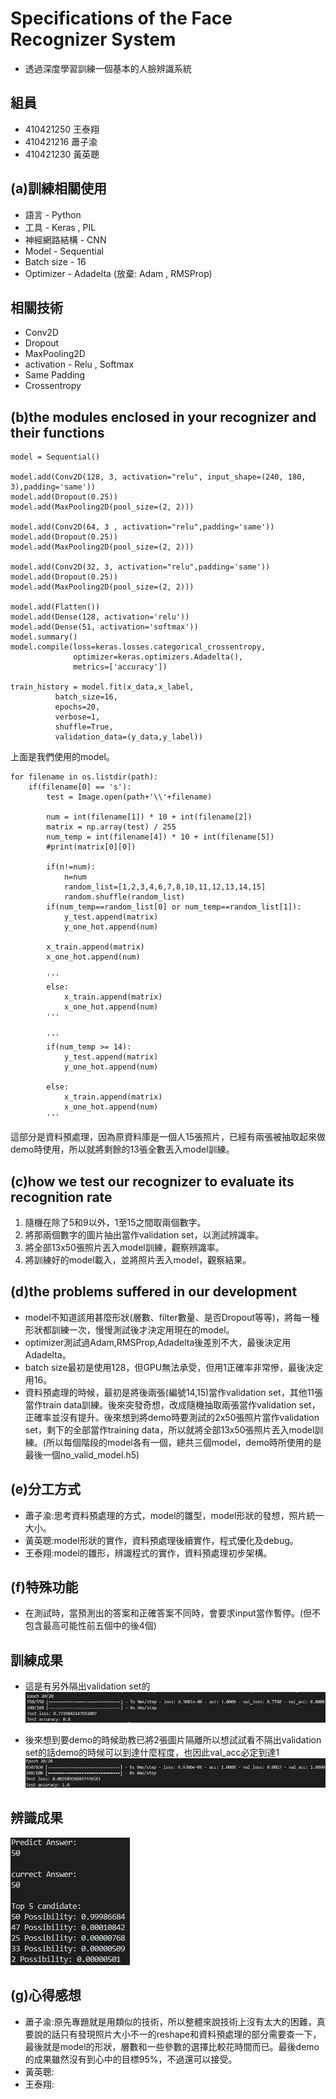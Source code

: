 # Specifications of the Face Recognizer System
* 透過深度學習訓練一個基本的人臉辨識系統 

## 組員
* 410421250 王泰翔
* 410421216 蕭子渝
* 410421230 黃英聰

## (a)訓練相關使用
* 語言 - Python
* 工具 - Keras , PIL
* 神經網路結構 - CNN 
* Model - Sequential
* Batch size - 16
* Optimizer - Adadelta (放棄: Adam , RMSProp)


## 相關技術
* Conv2D
* Dropout
* MaxPooling2D
* activation - Relu , Softmax
* Same Padding
* Crossentropy

## (b)the modules enclosed in your recognizer and their functions
```
model = Sequential()

model.add(Conv2D(128, 3, activation="relu", input_shape=(240, 180, 3),padding='same'))
model.add(Dropout(0.25))
model.add(MaxPooling2D(pool_size=(2, 2)))

model.add(Conv2D(64, 3 , activation="relu",padding='same'))
model.add(Dropout(0.25))
model.add(MaxPooling2D(pool_size=(2, 2)))

model.add(Conv2D(32, 3, activation="relu",padding='same'))
model.add(Dropout(0.25))
model.add(MaxPooling2D(pool_size=(2, 2)))

model.add(Flatten())
model.add(Dense(128, activation='relu'))
model.add(Dense(51, activation='softmax'))
model.summary()
model.compile(loss=keras.losses.categorical_crossentropy,
              optimizer=keras.optimizers.Adadelta(),
              metrics=['accuracy'])

train_history = model.fit(x_data,x_label,
          batch_size=16,
          epochs=20,
          verbose=1,
          shuffle=True,
          validation_data=(y_data,y_label))
```
上面是我們使用的model。  
```
for filename in os.listdir(path):
    if(filename[0] == 's'):
        test = Image.open(path+'\\'+filename)
        
        num = int(filename[1]) * 10 + int(filename[2]) 
        matrix = np.array(test) / 255
        num_temp = int(filename[4]) * 10 + int(filename[5]) 
        #print(matrix[0][0])
        
        if(n!=num):
            n=num
            random_list=[1,2,3,4,6,7,8,10,11,12,13,14,15]
            random.shuffle(random_list)
        if(num_temp==random_list[0] or num_temp==random_list[1]):
            y_test.append(matrix)
            y_one_hot.append(num)
            
        x_train.append(matrix)
        x_one_hot.append(num)
            
        '''
        else:
            x_train.append(matrix)
            x_one_hot.append(num)
        '''
            
        '''
        if(num_temp >= 14):
            y_test.append(matrix)
            y_one_hot.append(num)
           
        else:
            x_train.append(matrix)
            x_one_hot.append(num)
        '''
```
這部分是資料預處理，因為原資料庫是一個人15張照片，已經有兩張被抽取起來做demo時使用，所以就將剩餘的13張全數丟入model訓練。

## (c)how we test our recognizer to evaluate its recognition rate

1. 隨機在除了5和9以外，1至15之間取兩個數字。
2. 將那兩個數字的圖片抽出當作validation set，以測試辨識率。
3. 將全部13x50張照片丟入model訓練，觀察辨識率。
4. 將訓練好的model載入，並將照片丟入model，觀察結果。

## (d)the problems suffered in our development
* model不知道該用甚麼形狀(層數、filter數量、是否Dropout等等)，將每一種形狀都訓練一次，慢慢測試後才決定用現在的model。
* optimizer測試過Adam,RMSProp,Adadelta後差別不大，最後決定用Adadelta。
* batch size最初是使用128，但GPU無法承受，但用1正確率非常慘，最後決定用16。
* 資料預處理的時候，最初是將後兩張(編號14,15)當作validation set，其他11張當作train data訓練。後來突發奇想，改成隨機抽取兩張當作validation set，正確率並沒有提升。後來想到將demo時要測試的2x50張照片當作validation set，剩下的全部當作training data，所以就將全部13x50張照片丟入model訓練。(所以每個階段的model各有一個，總共三個model，demo時所使用的是最後一個no_valid_model.h5)

## (e)分工方式

* 蕭子渝:思考資料預處理的方式，model的雛型，model形狀的發想，照片統一大小。
* 黃英聰:model形狀的實作，資料預處理後續實作，程式優化及debug。
* 王泰翔:model的雛形，辨識程式的實作，資料預處理初步架構。

## (f)特殊功能

* 在測試時，當預測出的答案和正確答案不同時，會要求input當作暫停。(但不包含最高可能性前五個中的後4個)

## 訓練成果
* 這是有另外隔出validation set的
![image](https://github.com/410421250/Face_recignition/blob/master/Performance%20Image/with_valid.jpg)

* 後來想到要demo的時候助教已將2張圖片隔離所以想試試看不隔出validation set的話demo的時候可以到達什麼程度，也因此val_acc必定到達1
![image](https://github.com/410421250/Face_recignition/blob/master/Performance%20Image/no_valid.jpg)

## 辨識成果
![image](https://github.com/410421250/Face_recignition/blob/master/Performance%20Image/perform.jpg)

## (g)心得感想
* 蕭子渝:原先專題就是用類似的技術，所以整體來說技術上沒有太大的困難，真要說的話只有發現照片大小不一的reshape和資料預處理的部分需要查一下，最後就是model的形狀，層數和一些參數的選擇比較花時間而已。最後demo的成果雖然沒有到心中的目標95%，不過還可以接受。
* 黃英聰:
* 王泰翔:


